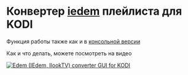 # Конвертер [iedem](https://iedem.tv/welcome/register/01659c3a2c7e8531) плейлиста для KODI

Функция работы также как и в [консольной версии](https://github.com/daradan/iedem_converter_for_KODI)

Как и что делать, можете посмотреть на видео

[![Edem (IEdem, IlookTV) converter GUI for KODI
](http://img.youtube.com/vi/JWe3bZaGVkU/0.jpg)](http://www.youtube.com/watch?v=JWe3bZaGVkU)
